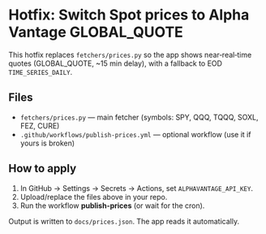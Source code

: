 # Hotfix: Switch Spot prices to Alpha Vantage GLOBAL_QUOTE

This hotfix replaces `fetchers/prices.py` so the app shows near‑real‑time quotes
(GLOBAL_QUOTE, ~15 min delay), with a fallback to EOD `TIME_SERIES_DAILY`.

## Files
- `fetchers/prices.py` — main fetcher (symbols: SPY, QQQ, TQQQ, SOXL, FEZ, CURE)
- `.github/workflows/publish-prices.yml` — optional workflow (use it if yours is broken)

## How to apply
1. In GitHub → Settings → Secrets → Actions, set `ALPHAVANTAGE_API_KEY`.
2. Upload/replace the files above in your repo.
3. Run the workflow **publish-prices** (or wait for the cron).

Output is written to `docs/prices.json`. The app reads it automatically.
